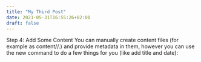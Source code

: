 ```yaml
---
title: "My Third Post"
date: 2021-05-31T16:55:26+02:00
draft: false
---
```


Step 4: Add Some Content 
You can manually create content files (for example as content/<CATEGORY>/<FILE>.<FORMAT>) and provide metadata in them, however you can use the new command to do a few things for you (like add title and date):


